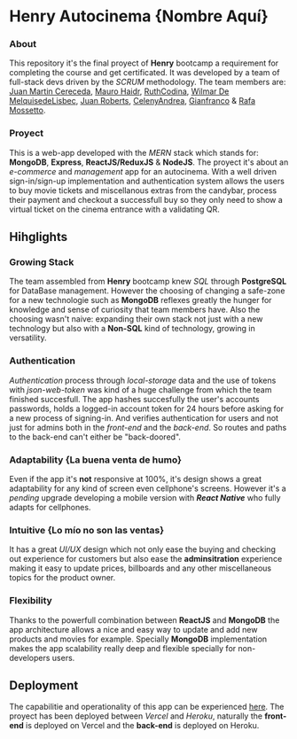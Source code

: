# Henry Autocinema {Nombre Aquí}

### About
This repository it's the final proyect of **Henry** bootcamp a requirement for completing the course and get certificated. It was developed by a team of full-stack devs driven by the *SCRUM* methodology. The team members are: <a href="https://github.com/juancereceda">Juan Martin Cereceda</a>, <a href="https://github.com/maurohaidr">Mauro Haidr</a>, <a href="https://github.com/RuthCodina">RuthCodina</a>, <a href="https://github.com/WilmarDeML">Wilmar De MelquisedeLisbec</a>, <a href="https://github.com/JotaCeR">Juan Roberts</a>, <a href="https://github.com/CelenyAndrea">CelenyAndrea</a>, <a href="https://github.com/Yiftleh">Gianfranco</a> & <a href="https://github.com/rafamossetto">Rafa Mossetto</a>.

### Proyect
This is a web-app developed with the *MERN* stack which stands for: **MongoDB**, **Express**, **ReactJS/ReduxJS** & **NodeJS**. The proyect it's about an *e-commerce* and *management* app for an autocinema. With a well driven sign-in/sign-up implementation and authentication system allows the users to buy movie tickets and miscellanous extras from the candybar, process their payment and checkout a successfull buy so they only need to show a virtual ticket on the cinema entrance with a validating QR.

## Hihglights

### Growing Stack
The team assembled from **Henry** bootcamp knew *SQL* through **PostgreSQL** for DataBase management. However the choosing of changing a safe-zone for a new technologie such as **MongoDB** reflexes greatly the hunger for knowledge and sense of curiosity that team members have. Also the choosing wasn't naive: expanding their own stack not just with a new technology but also with a **Non-SQL** kind of technology, growing in versatility.

### Authentication
*Authentication* process through *local-storage* data and the use of tokens with *json-web-token* was kind of a huge challenge from which the team finished succesfull. The app hashes succesfully the user's accounts passwords, holds a logged-in account token for 24 hours before asking for a new process of signing-in. And verifies authentication for users and not just for admins both in the *front-end* and the *back-end*. So routes and paths to the back-end can't either be "back-doored".

### Adaptability {La buena venta de humo}
Even if the app it's **not** responsive at 100%, it's design shows a great adaptability for any kind of screen even cellphone's screens. However it's a *pending* upgrade developing a mobile version with ***React Native*** who fully adapts for cellphones.

### Intuitive {Lo mío no son las ventas}
It has a great *UI/UX* design which not only ease the buying and checking out experience for customers but also ease the **adminsitration** experience making it easy to update prices, billboards and any other miscellaneous topics for the product owner.

### Flexibility
Thanks to the powerfull combination between **ReactJS** and **MongoDB** the app architecture allows a nice and easy way to update and add new products and movies for example. Specially **MongoDB** implementation makes the app scalability really deep and flexible specially for non-developers users.

## Deployment
The capabilitie and operationality of this app can be experienced <a href="https://henry-movie-app.vercel.app/">here</a>. The proyect has been deployed between *Vercel* and *Heroku*, naturally the **front-end** is deployed on Vercel and the **back-end** is deployed on Heroku.
